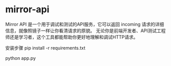 # mirror-api
Mirror API 是一个用于调试和测试的API服务，它可以返回 incoming 请求的详细信息，就像照镜子一样让你看清请求的原貌。  无论你是前端开发者、API测试工程师还是学习者，这个工具都能帮助你更好地理解和调试HTTP请求。

安装步骤
pip install -r requirements.txt

python app.py
